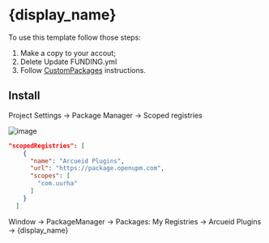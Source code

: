 # {display_name}
To use this template follow those steps:
1. Make a copy to your accout;
2. Delete Update FUNDING.yml
3. Follow [CustomPackages](https://docs.unity3d.com/Manual/CustomPackages.html) instructions. 


## Install
Project Settings -> Package Manager -> Scoped registries
</br>

![image](https://user-images.githubusercontent.com/22265817/197618796-e4f99403-e119-4f35-8320-b233696496d9.png)

```json
"scopedRegistries": [
    {
      "name": "Arcueid Plugins",
      "url": "https://package.openupm.com",
      "scopes": [
        "com.uurha"
      ]
    }
  ]
```

Window -> PackageManager -> Packages: My Registries -> Arcueid Plugins -> {display_name}
